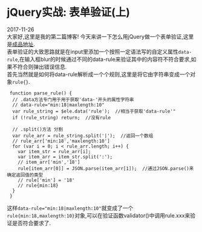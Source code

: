 # jQuery实战: 表单验证(上)  
2017-11-26  
大家好,这里是我的第二篇博客! 今天来讲一下怎么用jQuery做一个表单验证,这里是[成品地址](https://coolucifer.github.io/jQuery-Form-Validation/index.html).  
表单验证的大致思路就是在input里添加一个按照一定语法写的自定义属性<code>data-rule</code>,在输入框blur的时候通过不同的data-rule来验证其中的内容符不符合要求,如果不符合则弹出错误信息.  
首先当然就是如何将data-rule解析成一个个规则,这里是将它由字符串变成一个对象<code>rule{}</code>.
```
 function parse_rule() {
  // .data方法专门用于用于获取'data-'开头的属性字符串
  // data-rule="min:18|maxlength:10"
  var rule_string = $ele.data('rule');  //相当于获取'data-rule'"
  if (!rule_string) return;  //没有rule

  // .split()方法 分割
  var rule_arr = rule_string.split('|');  //返回一个数组
  // rule_arr['min:18','maxlength:10']
  for (var i = 0; i < rule_arr.length; i++) {
    var item_str = rule_arr[i];
    var item_arr = item_str.split(':');
    // item_arr['min','18']
    rule[item_arr[0]] = JSON.parse(item_arr[1]);  //通过JSON.parse()来确定返回值的类型
    // rule['min'] = '18'
    // rule{min:18}
  }
 }
 ```
这样<code>data-rule="min:18|maxlength:10"</code>就变成了一个<code>rule{min:18,maxlength:10}</code>对象,可以在验证函数validator()中调用rule.xxx来验证是否符合要求了.